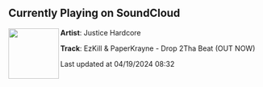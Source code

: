 ## Currently Playing on SoundCloud

[<img align="left" width="100" src="https://i1.sndcdn.com/artworks-u6OzYCPcFFRgm77Y-HyCsKQ-t500x500.jpg">](https://soundcloud.com/justicehardcore/drop2)

**Artist**: Justice Hardcore 

**Track**: EzKill & PaperKrayne - Drop 2Tha Beat (OUT NOW)

Last updated at 04/19/2024 08:32
